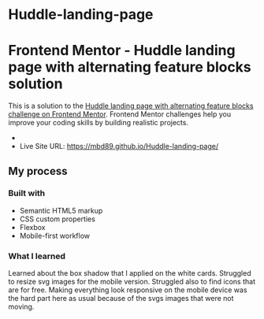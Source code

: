 # Huddle-landing-page

# Frontend Mentor - Huddle landing page with alternating feature blocks solution

This is a solution to the [Huddle landing page with alternating feature blocks challenge on Frontend Mentor](https://www.frontendmentor.io/challenges/huddle-landing-page-with-alternating-feature-blocks-5ca5f5981e82137ec91a5100). Frontend Mentor challenges help you improve your coding skills by building realistic projects. 



- 
- Live Site URL: https://mbd89.github.io/Huddle-landing-page/

## My process

### Built with

- Semantic HTML5 markup
- CSS custom properties
- Flexbox
- Mobile-first workflow


### What I learned

Learned about the box shadow that I applied on the white cards. 
Struggled to resize svg images for the mobile version. 
Struggled also to find icons that are for free. 
Making everything look responsive on the mobile device was the hard part here as usual because of the svgs images that were not moving. 
